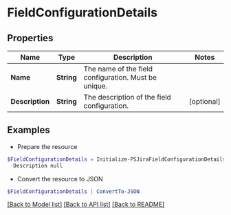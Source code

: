 # FieldConfigurationDetails
## Properties

Name | Type | Description | Notes
------------ | ------------- | ------------- | -------------
**Name** | **String** | The name of the field configuration. Must be unique. | 
**Description** | **String** | The description of the field configuration. | [optional] 

## Examples

- Prepare the resource
```powershell
$FieldConfigurationDetails = Initialize-PSJiraFieldConfigurationDetails  -Name null `
 -Description null
```

- Convert the resource to JSON
```powershell
$FieldConfigurationDetails | ConvertTo-JSON
```

[[Back to Model list]](../README.md#documentation-for-models) [[Back to API list]](../README.md#documentation-for-api-endpoints) [[Back to README]](../README.md)

